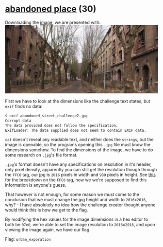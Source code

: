 # [abandoned place](https://ctflearn.com/challenge/1000) (30)
Downloading the [image](https://ctflearn.com/challenge/download/1000), we are presented with: <br />
![Abandoned Street](img/abondoned_street_challenge2.jpg) <br />

First we have to look at the dimensions like the challenge text states, but `exif` finds no data: <br />
```
$ exif abondoned_street_challenge2.jpg 
Corrupt data
The data provided does not follow the specification.
ExifLoader: The data supplied does not seem to contain EXIF data.
```

`cat` doesn't reveal any readable text, and neither does the `strings`, but the image is openable, so the programs opening this `.jpg` file must know the dimensions somehow. To find the dimensions of the image, we have to do some research on `.jpg`'s file format. <br />

`.jpg`'s format doesn't have any specifications on resolution in it's header, only pixel density, apparently you can still get the resolution though through the `FFC0` tag, our jpg is `2016` pixels in width and `900` pixels in height. See [this](https://www.quora.com/How-do-I-extract-width-and-height-data-from-an-Exif-JPG-hex-format-in-C++) for the breakdown on the `FFC0` tag, how we we're supposed to find this information is anyone's guess. <br />

That however is not enough, for some reason we must come to the conclusion that we must change the jpg height and width to `2016`x`2016`, why? - I have absolutely no idea how the challenge creator thought anyone would think this is how we get to the flag. <br />

By modifying the hex values for the image dimensions in a hex editor to both be `07e0`, we're able to set the image resolution to `2016`x`2016`, and upon viewing the image again, we have our flag. <br />

Flag: `urban_exporation`

